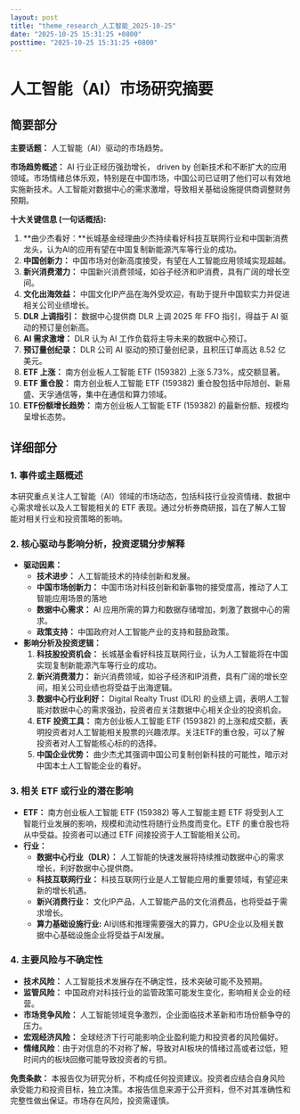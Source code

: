 ```yaml
---
layout: post
title: "theme_research_人工智能_2025-10-25"
date: "2025-10-25 15:31:25 +0800"
posttime: "2025-10-25 15:31:25 +0800"
---
```


# 人工智能（AI）市场研究摘要

## 简要部分

**主要话题：** 人工智能（AI）驱动的市场趋势。

**市场趋势概述：** AI 行业正经历强劲增长， driven by 创新技术和不断扩大的应用领域。市场情绪总体乐观，特别是在中国市场，中国公司已证明了他们可以有效地实施新技术。人工智能对数据中心的需求激增，导致相关基础设施提供商调整财务预期。

**十大关键信息 (一句话概括):**

1.  **曲少杰看好：**长城基金经理曲少杰持续看好科技互联网行业和中国新消费龙头，认为AI的应用有望在中国复制新能源汽车等行业的成功。
2.  **中国创新力：** 中国市场对创新高度接受，有望在人工智能应用领域实现超越。
3.  **新兴消费潜力：** 中国新兴消费领域，如谷子经济和IP消费，具有广阔的增长空间。
4.  **文化出海效益：** 中国文化IP产品在海外受欢迎，有助于提升中国软实力并促进相关公司业绩增长。
5.  **DLR 上调指引：** 数据中心提供商 DLR 上调 2025 年 FFO 指引，得益于 AI 驱动的预订量创新高。
6.  **AI 需求激增：** DLR 认为 AI 工作负载将主导未来的数据中心预订。
7.  **预订量创纪录：** DLR 公司 AI 驱动的预订量创纪录，且积压订单高达 8.52 亿美元。
8.  **ETF 上涨：** 南方创业板人工智能 ETF (159382) 上涨 5.73%，成交额显著。
9.  **ETF 重仓股：**  南方创业板人工智能 ETF (159382) 重仓股包括中际旭创、新易盛、天孚通信等，集中在通信和算力领域。
10. **ETF份额增长趋势：** 南方创业板人工智能 ETF (159382) 的最新份额、规模均呈增长态势。

## 详细部分

### 1. 事件或主题概述

本研究重点关注人工智能（AI）领域的市场动态，包括科技行业投资情绪、数据中心需求增长以及人工智能相关的 ETF 表现。通过分析券商研报，旨在了解人工智能对相关行业和投资策略的影响。

### 2. 核心驱动与影响分析，投资逻辑分步解释

*   **驱动因素：**
    *   **技术进步：** 人工智能技术的持续创新和发展。
    *   **中国市场创新力：** 中国市场对科技创新和新事物的接受度高，推动了人工智能应用场景的落地
    *   **数据中心需求：** AI 应用所需的算力和数据存储增加，刺激了数据中心的需求。
    *   **政策支持：** 中国政府对人工智能产业的支持和鼓励政策。
*   **影响分析及投资逻辑：**
    1.  **科技股投资机会：** 长城基金看好科技互联网行业，认为人工智能将在中国实现复制新能源汽车等行业的成功。
    2.  **新兴消费潜力：** 新兴消费领域，如谷子经济和IP消费，具有广阔的增长空间，相关公司业绩也将受益于出海逻辑。
    3.  **数据中心行业利好：** Digital Realty Trust (DLR) 的业绩上调，表明人工智能对数据中心的需求强劲，投资者应关注数据中心相关企业的投资机会。
    4.  **ETF 投资工具：** 南方创业板人工智能 ETF (159382) 的上涨和成交额，表明投资者对人工智能相关股票的兴趣浓厚。关注ETF的重仓股，可以了解投资者对人工智能核心标的的选择。
    5.  **中国企业优势：** 曲少杰尤其强调中国公司复制创新科技的可能性，暗示对中国本土人工智能企业的看好。

### 3. 相关 ETF 或行业的潜在影响

*   **ETF：** 南方创业板人工智能 ETF (159382) 等人工智能主题 ETF 将受到人工智能行业发展的影响，规模和流动性将随行业热度而变化。ETF 的重仓股也将从中受益。投资者可以通过 ETF 间接投资于人工智能相关公司。
*   **行业：**
    *   **数据中心行业（DLR）：** 人工智能的快速发展将持续推动数据中心的需求增长，利好数据中心提供商。
    *   **科技互联网行业：** 科技互联网行业是人工智能应用的重要领域，有望迎来新的增长机遇。
    *   **新兴消费行业：** 文化IP产品，人工智能产品的文化消费品，也将受益于需求增长。
    *   **算力基础设施行业:** AI训练和推理需要强大的算力，GPU企业以及相关数据中心基础设施企业将受益于AI发展。

### 4. 主要风险与不确定性

*   **技术风险：** 人工智能技术发展存在不确定性，技术突破可能不及预期。
*   **监管风险：** 中国政府对科技行业的监管政策可能发生变化，影响相关企业的经营。
*   **市场竞争风险：** 人工智能领域竞争激烈，企业面临技术革新和市场份额争夺的压力。
*   **宏观经济风险：** 全球经济下行可能影响企业盈利能力和投资者的风险偏好。
*   **情绪风险**：由于对信息的不对称了解，导致对AI板块的情绪过高或者过低，短时间内的板块回撤可能导致投资者的亏损。

**免责条款：** 本报告仅为研究分析，不构成任何投资建议。投资者应结合自身风险承受能力和投资目标，独立决策。本报告信息来源于公开资料，但不对其准确性和完整性做出保证。市场存在风险，投资需谨慎。